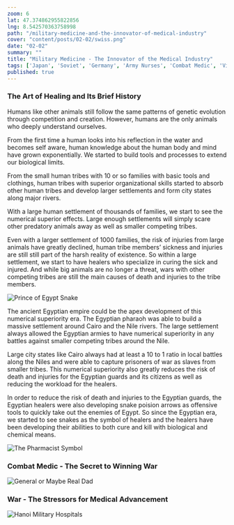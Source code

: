 ```yaml
--- 
zoom: 6
lat: 47.374862955822856
lng: 8.542570363758998
path: "/military-medicine-and-the-innovator-of-medical-industry"
cover: "content/posts/02-02/swiss.png"
date: "02-02"
summary: ""
title: "Military Medicine - The Innovator of the Medical Industry"
tags: ['Japan', 'Soviet', 'Germany', 'Army Nurses', 'Combat Medic', 'Vietnam','Spykman World','Nicholas Spykman']  
published: true
---
```


### The Art of Healing and Its Brief History

Humans like other animals still follow the same patterns of genetic evolution through competition and creation. However, humans are the only animals who deeply understand ourselves. 

From the first time a human looks into his reflection in the water and becomes self aware, human knowledge about the human body and mind have grown exponentially. We started to build tools and processes to extend our biological limits. 

From the small human tribes with 10 or so families with basic tools and clothings, human tribes with superior organizational skills started to absorb other human tribes and develop larger settlements and form city states along major rivers.

With a large human settlement of thousands of families, we start to see the numerical superior effects. Large enough settlements will simply scare other predatory animals away as well as smaller competing tribes. 

Even with a larger settlement of 1000 families, the risk of injuries from large animals have greatly declined, human tribe members’ sickness and injuries are still still part of the harsh reality of existence. So within a large settlement, we start to have healers who specialize in curing the sick and injured. And while big animals are no longer a threat, wars with other competing tribes are still the main causes of death and injuries to the tribe members. 

![Prince of Egypt Snake](/content/posts/02-02/prince_of_egypt_snake.jpeg)

The ancient Egyptian empire could be the apex development of this numerical superiority era. The Egyptian pharaoh was able to build a massive settlement around Cairo and the Nile rivers. The large settlement always allowed the Egyptian armies to have numerical superiority in any battles against smaller competing tribes around the Nile. 

Large city states like Cairo always had at least a 10 to 1 ratio in local battles along the Niles and were able to capture prisoners of war as slaves from smaller tribes. This numerical superiority also greatly reduces the risk of death and injuries for the Egyptian guards and its citizens as well as reducing the workload for the healers.

In order to reduce the risk of death and injuries to the Egyptian guards, the Egyptian healers were also developing snake poision arrows as offensive tools to quickly take out the enemies of Egypt. So since the Egyptian era, we started to see snakes as the symbol of healers and the healers have been developing their abilities to both cure and kill with biological and chemical means. 

![The Pharmacist Symbol](/content/posts/02-02/the_pharmacist_snake_symbol.png)

### Combat Medic - The Secret to Winning War
![General or Maybe Real Dad](/content/posts/02-02/general_and_maybe_real_dad.png)

### War - The Stressors for Medical Advancement
![Hanoi Military Hospitals](/content/posts/02-02/hanoi_military_hospitals.png)